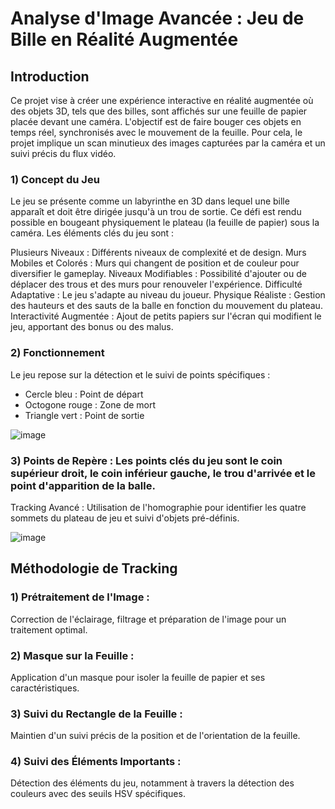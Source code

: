 # Analyse d'Image Avancée : Jeu de Bille en Réalité Augmentée

## Introduction
Ce projet vise à créer une expérience interactive en réalité augmentée où des objets 3D, tels que des billes, sont affichés sur une feuille de papier placée devant une caméra. L'objectif est de faire bouger ces objets en temps réel, synchronisés avec le mouvement de la feuille. Pour cela, le projet implique un scan minutieux des images capturées par la caméra et un suivi précis du flux vidéo.

### 1) Concept du Jeu
Le jeu se présente comme un labyrinthe en 3D dans lequel une bille apparaît et doit être dirigée jusqu'à un trou de sortie. Ce défi est rendu possible en bougeant physiquement le plateau (la feuille de papier) sous la caméra. Les éléments clés du jeu sont :

Plusieurs Niveaux : Différents niveaux de complexité et de design.
Murs Mobiles et Colorés : Murs qui changent de position et de couleur pour diversifier le gameplay.
Niveaux Modifiables : Possibilité d'ajouter ou de déplacer des trous et des murs pour renouveler l'expérience.
Difficulté Adaptative : Le jeu s'adapte au niveau du joueur.
Physique Réaliste : Gestion des hauteurs et des sauts de la balle en fonction du mouvement du plateau.
Interactivité Augmentée : Ajout de petits papiers sur l'écran qui modifient le jeu, apportant des bonus ou des malus.

### 2) Fonctionnement
Le jeu repose sur la détection et le suivi de points spécifiques :
- Cercle bleu : Point de départ
- Octogone rouge : Zone de mort
- Triangle vert : Point de sortie

![image](https://github.com/Jhinslain/AIA/assets/152390192/c3ef79ad-41c6-4045-bf67-1d831d69d1e4)

### 3) Points de Repère : Les points clés du jeu sont le coin supérieur droit, le coin inférieur gauche, le trou d'arrivée et le point d'apparition de la balle.
Tracking Avancé : Utilisation de l'homographie pour identifier les quatre sommets du plateau de jeu et suivi d'objets pré-définis.

![image](https://github.com/Jhinslain/AIA/assets/152390192/b0cfd9b8-9b34-4c76-b099-cca2740bd407)

## Méthodologie de Tracking

### 1) Prétraitement de l'Image :
Correction de l'éclairage, filtrage et préparation de l'image pour un traitement optimal.

### 2) Masque sur la Feuille :
Application d'un masque pour isoler la feuille de papier et ses caractéristiques.

### 3) Suivi du Rectangle de la Feuille : 
Maintien d'un suivi précis de la position et de l'orientation de la feuille.

### 4) Suivi des Éléments Importants : 
Détection des éléments du jeu, notamment à travers la détection des couleurs avec des seuils HSV spécifiques.
